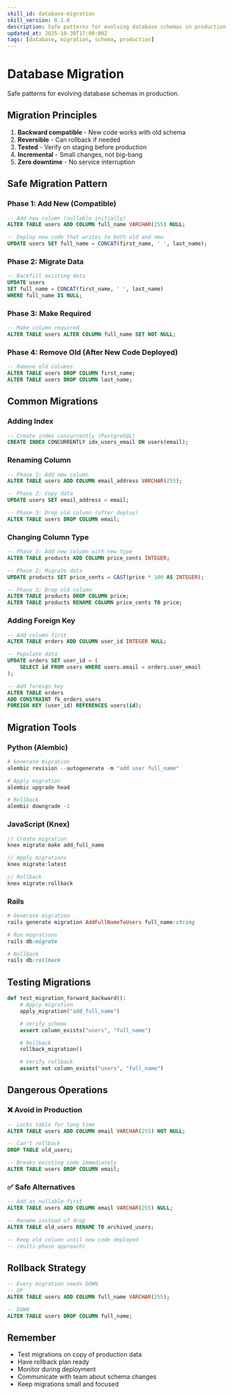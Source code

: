 ```yaml
---
skill_id: database-migration
skill_version: 0.1.0
description: Safe patterns for evolving database schemas in production.
updated_at: 2025-10-30T17:00:00Z
tags: [database, migration, schema, production]
---
```


# Database Migration

Safe patterns for evolving database schemas in production.

## Migration Principles

1. **Backward compatible** - New code works with old schema
2. **Reversible** - Can rollback if needed
3. **Tested** - Verify on staging before production
4. **Incremental** - Small changes, not big-bang
5. **Zero downtime** - No service interruption

## Safe Migration Pattern

### Phase 1: Add New (Compatible)
```sql
-- Add new column (nullable initially)
ALTER TABLE users ADD COLUMN full_name VARCHAR(255) NULL;

-- Deploy new code that writes to both old and new
UPDATE users SET full_name = CONCAT(first_name, ' ', last_name);
```

### Phase 2: Migrate Data
```sql
-- Backfill existing data
UPDATE users
SET full_name = CONCAT(first_name, ' ', last_name)
WHERE full_name IS NULL;
```

### Phase 3: Make Required
```sql
-- Make column required
ALTER TABLE users ALTER COLUMN full_name SET NOT NULL;
```

### Phase 4: Remove Old (After New Code Deployed)
```sql
-- Remove old columns
ALTER TABLE users DROP COLUMN first_name;
ALTER TABLE users DROP COLUMN last_name;
```

## Common Migrations

### Adding Index
```sql
-- Create index concurrently (PostgreSQL)
CREATE INDEX CONCURRENTLY idx_users_email ON users(email);
```

### Renaming Column
```sql
-- Phase 1: Add new column
ALTER TABLE users ADD COLUMN email_address VARCHAR(255);

-- Phase 2: Copy data
UPDATE users SET email_address = email;

-- Phase 3: Drop old column (after deploy)
ALTER TABLE users DROP COLUMN email;
```

### Changing Column Type
```sql
-- Phase 1: Add new column with new type
ALTER TABLE products ADD COLUMN price_cents INTEGER;

-- Phase 2: Migrate data
UPDATE products SET price_cents = CAST(price * 100 AS INTEGER);

-- Phase 3: Drop old column
ALTER TABLE products DROP COLUMN price;
ALTER TABLE products RENAME COLUMN price_cents TO price;
```

### Adding Foreign Key
```sql
-- Add column first
ALTER TABLE orders ADD COLUMN user_id INTEGER NULL;

-- Populate data
UPDATE orders SET user_id = (
    SELECT id FROM users WHERE users.email = orders.user_email
);

-- Add foreign key
ALTER TABLE orders
ADD CONSTRAINT fk_orders_users
FOREIGN KEY (user_id) REFERENCES users(id);
```

## Migration Tools

### Python (Alembic)
```python
# Generate migration
alembic revision --autogenerate -m "add user full_name"

# Apply migration
alembic upgrade head

# Rollback
alembic downgrade -1
```

### JavaScript (Knex)
```javascript
// Create migration
knex migrate:make add_full_name

// Apply migrations
knex migrate:latest

// Rollback
knex migrate:rollback
```

### Rails
```ruby
# Generate migration
rails generate migration AddFullNameToUsers full_name:string

# Run migrations
rails db:migrate

# Rollback
rails db:rollback
```

## Testing Migrations

```python
def test_migration_forward_backward():
    # Apply migration
    apply_migration("add_full_name")

    # Verify schema
    assert column_exists("users", "full_name")

    # Rollback
    rollback_migration()

    # Verify rollback
    assert not column_exists("users", "full_name")
```

## Dangerous Operations

### ❌ Avoid in Production
```sql
-- Locks table for long time
ALTER TABLE users ADD COLUMN email VARCHAR(255) NOT NULL;

-- Can't rollback
DROP TABLE old_users;

-- Breaks existing code immediately
ALTER TABLE users DROP COLUMN email;
```

### ✅ Safe Alternatives
```sql
-- Add as nullable first
ALTER TABLE users ADD COLUMN email VARCHAR(255) NULL;

-- Rename instead of drop
ALTER TABLE old_users RENAME TO archived_users;

-- Keep old column until new code deployed
-- (multi-phase approach)
```

## Rollback Strategy

```sql
-- Every migration needs DOWN
-- UP
ALTER TABLE users ADD COLUMN full_name VARCHAR(255);

-- DOWN
ALTER TABLE users DROP COLUMN full_name;
```

## Remember
- Test migrations on copy of production data
- Have rollback plan ready
- Monitor during deployment
- Communicate with team about schema changes
- Keep migrations small and focused
